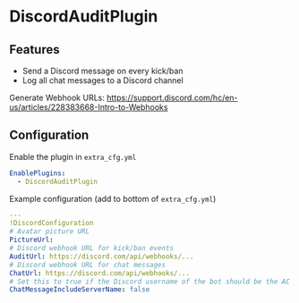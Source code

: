 ﻿# DiscordAuditPlugin
## Features
* Send a Discord message on every kick/ban
* Log all chat messages to a Discord channel

Generate Webhook URLs: https://support.discord.com/hc/en-us/articles/228383668-Intro-to-Webhooks
## Configuration
Enable the plugin in `extra_cfg.yml`
```yaml
EnablePlugins:
  - DiscordAuditPlugin
```
Example configuration (add to bottom of `extra_cfg.yml`)
```yaml
---
!DiscordConfiguration
# Avatar picture URL
PictureUrl: 
# Discord webhook URL for kick/ban events
AuditUrl: https://discord.com/api/webhooks/...
# Discord webhook URL for chat messages
ChatUrl: https://discord.com/api/webhooks/...
# Set this to true if the Discord username of the bot should be the AC server name
ChatMessageIncludeServerName: false
```

